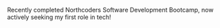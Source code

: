 Recently completed Northcoders Software Development Bootcamp, now actively seeking my first role in tech!
